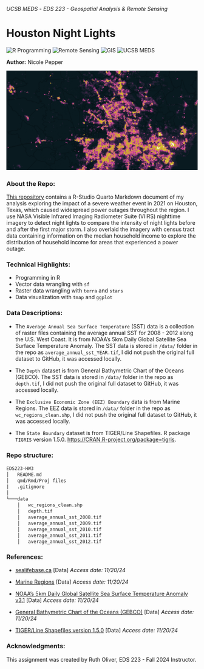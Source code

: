 *UCSB MEDS* - *EDS 223 - Geospatial Analysis &amp; Remote Sensing*


# Houston Night Lights

![R Programming](https://img.shields.io/badge/R_Programming-cornflowerblue?style=for-the-badge&logo=R) ![Remote Sensing](https://img.shields.io/badge/Remote_Sensing-green?style=for-the-badge) ![GIS](https://img.shields.io/badge/GIS-purple?style=for-the-badge)  ![UCSB MEDS](https://img.shields.io/badge/UCSB%20MEDS-blue?style=for-the-badge) 

**Author:** Nicole Pepper

<div style="text-align: left;">
  <img src="houston-lights-map.png" alt="Image" width="900">

### About the Repo:

[This repository](https://github.com/nicolelpepper/aquaculture-habitat-suitability) contains a R-Studio Quarto Markdown document of my analysis exploring the impact of a severe weather event in 2021 on Houston, Texas, which caused widespread power outages throughout the region. I use NASA Visible Infrared Imaging Radiometer Suite (VIIRS) nighttime imagery to detect night lights to compare the intensity of night lights before and after the first major storm. I also overlaid the imagery with census tract data containing information on the median household income to explore the distribution of household income for areas that experienced a power outage.

### Technical Highlights:
- Programming in R
- Vector data wrangling with `sf`
- Raster data wrangling with `terra` and `stars`
- Data visualization with `tmap` and `ggplot`

### Data Descriptions:

- The `Average Annual Sea Surface Temperature` (SST) data is a collection of raster files containing the average annual SST for 2008 - 2012 along the U.S. West Coast. It is from NOAA’s 5km Daily Global Satellite Sea Surface Temperature Anomaly. The SST data is stored in `/data/` folder in the repo as `average_annual_sst_YEAR.tif`, I did not push the original full dataset to GitHub, it was accessed locally.
  
- The `Depth` dataset is from General Bathymetric Chart of the Oceans (GEBCO). The SST data is stored in `/data/` folder in the repo as `depth.tif`, I did not push the original full dataset to GitHub, it was accessed locally.

- The `Exclusive Economic Zone (EEZ) Boundary` data is from Marine Regions.  The EEZ data is stored in `/data/` folder in the repo as `wc_regions_clean.shp`, I did not push the original full dataset to GitHub, it was accessed locally.

- The `State Boundary` dataset is from TIGER/Line Shapefiles. R package `TIGRIS` version 1.5.0. https://CRAN.R-project.org/package=tigris.
  
### Repo structure:

```
EDS223-HW3
│   README.md
│   qmd/Rmd/Proj files
|   .gitignore
│
└───data
    │   wc_regions_clean.shp
    │   depth.tif
    │   average_annual_sst_2008.tif
    │   average_annual_sst_2009.tif
    │   average_annual_sst_2010.tif
    │   average_annual_sst_2011.tif
    │   average_annual_sst_2012.tif
```

### References:

- [sealifebase.ca](https://www.sealifebase.ca/search.php) [Data] *Access date: 11/20/24*

- [Marine Regions](https://www.marineregions.org/eez.php) [Data] *Access date: 11/20/24*

- [NOAA’s 5km Daily Global Satellite Sea Surface Temperature Anomaly v3.1](https://coralreefwatch.noaa.gov/product/5km/index_5km_ssta.php) [Data] *Access date: 11/20/24*

- [General Bathymetric Chart of the Oceans (GEBCO)](https://www.gebco.net/data_and_products/gridded_bathymetry_data/#area) [Data] *Access date: 11/20/24*

- [TIGER/Line Shapefiles version 1.5.0](https://CRAN.R-project.org/package=tigris) [Data] *Access date: 11/20/24*


### Acknowledgments:

This assignment was created by Ruth Oliver, EDS 223 - Fall 2024 Instructor.
